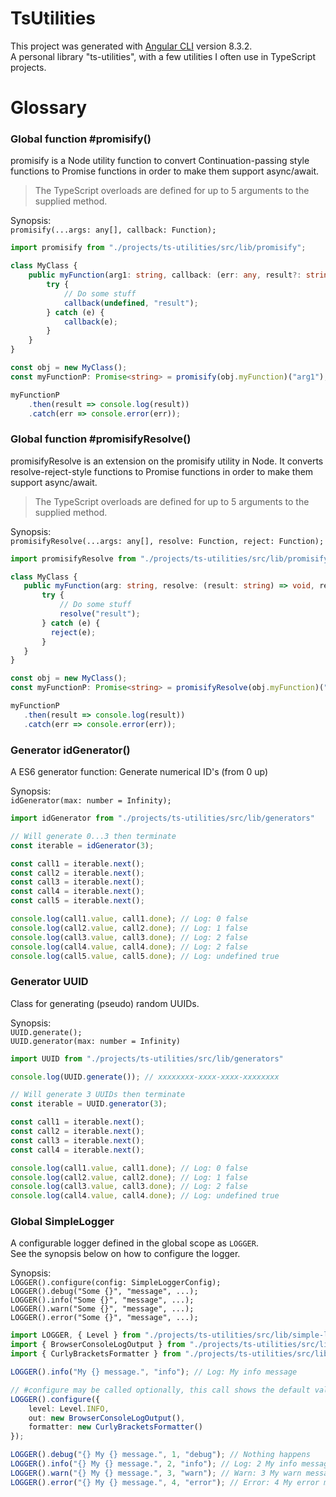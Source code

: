 # TsUtilities

This project was generated with [Angular CLI](https://github.com/angular/angular-cli) version 8.3.2.  
A personal library "ts-utilities", with a few utilities I often use in TypeScript projects.

# Glossary
### Global function #promisify()

promisify is a Node utility function to convert Continuation-passing style functions
to Promise functions in order to make them support async/await.
 
> The TypeScript overloads are defined for up to 5 arguments to the supplied method.
 
Synopsis:  
`promisify(...args: any[], callback: Function);`

```typescript
import promisify from "./projects/ts-utilities/src/lib/promisify";

class MyClass {
    public myFunction(arg1: string, callback: (err: any, result?: string) => void): void {
        try {
            // Do some stuff
            callback(undefined, "result"); 
        } catch (e) {
            callback(e);
        }
    }
}

const obj = new MyClass();
const myFunctionP: Promise<string> = promisify(obj.myFunction)("arg1");

myFunctionP
    .then(result => console.log(result))
    .catch(err => console.error(err));
```

### Global function #promisifyResolve()

 promisifyResolve is an extension on the promisify utility in Node.
 It converts resolve-reject-style functions to Promise functions in order to make them support async/await.
 
 > The TypeScript overloads are defined for up to 5 arguments to the supplied method.
 
 Synopsis:  
 `promisifyResolve(...args: any[], resolve: Function, reject: Function);`
 
 ```typescript
import promisifyResolve from "./projects/ts-utilities/src/lib/promisify";

class MyClass {
    public myFunction(arg: string, resolve: (result: string) => void, reject: (err?: any) => void): void {
        try {
            // Do some stuff
            resolve("result");
        } catch (e) {
          reject(e);
        }
    }
}
 
const obj = new MyClass();
const myFunctionP: Promise<string> = promisifyResolve(obj.myFunction)("arg1");

myFunctionP
    .then(result => console.log(result))
    .catch(err => console.error(err));
```
 
### Generator idGenerator()
A ES6 generator function: Generate numerical ID's (from 0 up)

Synopsis:  
`idGenerator(max: number = Infinity);`
```typescript
import idGenerator from "./projects/ts-utilities/src/lib/generators"

// Will generate 0...3 then terminate
const iterable = idGenerator(3);

const call1 = iterable.next();
const call2 = iterable.next();
const call3 = iterable.next();
const call4 = iterable.next();
const call5 = iterable.next();

console.log(call1.value, call1.done); // Log: 0 false
console.log(call2.value, call2.done); // Log: 1 false
console.log(call3.value, call3.done); // Log: 2 false
console.log(call4.value, call4.done); // Log: 2 false
console.log(call5.value, call5.done); // Log: undefined true
```

### Generator UUID

Class for generating (pseudo) random UUIDs.

Synopsis:  
`UUID.generate();`  
`UUID.generator(max: number = Infinity)`

```typescript
import UUID from "./projects/ts-utilities/src/lib/generators"

console.log(UUID.generate()); // xxxxxxxx-xxxx-xxxx-xxxxxxxx

// Will generate 3 UUIDs then terminate
const iterable = UUID.generator(3);

const call1 = iterable.next();
const call2 = iterable.next();
const call3 = iterable.next();
const call4 = iterable.next();

console.log(call1.value, call1.done); // Log: 0 false
console.log(call2.value, call2.done); // Log: 1 false
console.log(call3.value, call3.done); // Log: 2 false
console.log(call4.value, call4.done); // Log: undefined true
```

### Global SimpleLogger

A configurable logger defined in the global scope as `LOGGER`.  
See the synopsis below on how to configure the logger.

Synopsis:  
`LOGGER().configure(config: SimpleLoggerConfig);`  
`LOGGER().debug("Some {}", "message", ...);`  
`LOGGER().info("Some {}", "message", ...);`  
`LOGGER().warn("Some {}", "message", ...);`  
`LOGGER().error("Some {}", "message", ...);`

```typescript
import LOGGER, { Level } from "./projects/ts-utilities/src/lib/simple-logger";
import { BrowserConsoleLogOutput } from "./projects/ts-utilities/src/lib/simple-logger/log-output";
import { CurlyBracketsFormatter } from "./projects/ts-utilities/src/lib/simple-logger/log-formatter";

LOGGER().info("My {} message.", "info"); // Log: My info message

// #configure may be called optionally, this call shows the default values
LOGGER().configure({
    level: Level.INFO,
    out: new BrowserConsoleLogOutput(),
    formatter: new CurlyBracketsFormatter()
});

LOGGER().debug("{} My {} message.", 1, "debug"); // Nothing happens
LOGGER().info("{} My {} message.", 2, "info"); // Log: 2 My info message
LOGGER().warn("{} My {} message.", 3, "warn"); // Warn: 3 My warn message
LOGGER().error("{} My {} message.", 4, "error"); // Error: 4 My error message
```
